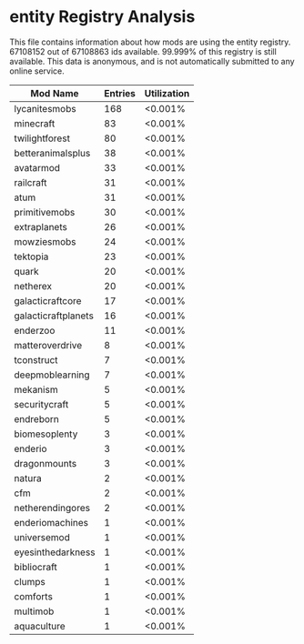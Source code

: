 # entity Registry Analysis

This file contains information about how mods are using the entity registry.
67108152 out of 67108863 ids available. 99.999% of this registry is still
available. This data is anonymous, and is not automatically submitted to any
online service.


| Mod Name            | Entries | Utilization |
|---------------------|---------|-------------|
| lycanitesmobs       | 168     | <0.001%     |
| minecraft           | 83      | <0.001%     |
| twilightforest      | 80      | <0.001%     |
| betteranimalsplus   | 38      | <0.001%     |
| avatarmod           | 33      | <0.001%     |
| railcraft           | 31      | <0.001%     |
| atum                | 31      | <0.001%     |
| primitivemobs       | 30      | <0.001%     |
| extraplanets        | 26      | <0.001%     |
| mowziesmobs         | 24      | <0.001%     |
| tektopia            | 23      | <0.001%     |
| quark               | 20      | <0.001%     |
| netherex            | 20      | <0.001%     |
| galacticraftcore    | 17      | <0.001%     |
| galacticraftplanets | 16      | <0.001%     |
| enderzoo            | 11      | <0.001%     |
| matteroverdrive     | 8       | <0.001%     |
| tconstruct          | 7       | <0.001%     |
| deepmoblearning     | 7       | <0.001%     |
| mekanism            | 5       | <0.001%     |
| securitycraft       | 5       | <0.001%     |
| endreborn           | 5       | <0.001%     |
| biomesoplenty       | 3       | <0.001%     |
| enderio             | 3       | <0.001%     |
| dragonmounts        | 3       | <0.001%     |
| natura              | 2       | <0.001%     |
| cfm                 | 2       | <0.001%     |
| netherendingores    | 2       | <0.001%     |
| enderiomachines     | 1       | <0.001%     |
| universemod         | 1       | <0.001%     |
| eyesinthedarkness   | 1       | <0.001%     |
| bibliocraft         | 1       | <0.001%     |
| clumps              | 1       | <0.001%     |
| comforts            | 1       | <0.001%     |
| multimob            | 1       | <0.001%     |
| aquaculture         | 1       | <0.001%     |
